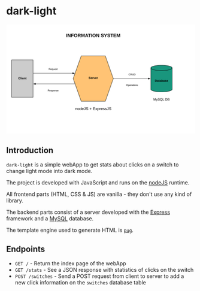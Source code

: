 # dark-light

![Information System Diagram](information_system_diagram.png)

## Introduction
`dark-light` is a simple webApp to get stats about clicks on a switch to change light mode into dark mode.

The project is developed with JavaScript and runs on the [nodeJS](https://nodejs.org/en/) runtime.

All frontend parts (HTML, CSS & JS) are vanilla  - they don't use any kind of library.

The backend parts consist of a server developed with the [Express](https://expressjs.com/) framework and a [MySQL](https://www.mysql.com/) database.

The template engine used to generate HTML is [`pug`](https://pugjs.org/api/getting-started.html).

## Endpoints
* `GET /` - Return the index page of the webApp
* `GET /stats` - See a JSON response with statistics of clicks on the switch
* `POST /switches` - Send a POST request from client to server to add a new click information on the `switches` database table